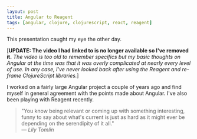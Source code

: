```yaml
---
layout: post
title: Angular to Reagent
tags: [angular, clojure, clojurescript, react, reagent]
---
```


This presentation caught my eye the other day.

<!---
<iframe src="http://livestream.com/accounts/14330061/events/4832631/videos/112572782/player?autoPlay=false&height=360&mute=false&width=640" width="640" height="360" frameborder="0" scrolling="no"></iframe>
-->

[__UPDATE: The video I had linked to is no longer available so I've removed it.__ 
_The video is too old to remember specifics but my basic thoughts on Angular at the
time was that it was overly complicated at nearly every level of use.
In any case, I've never looked back after using the Reagent and
re-frame ClojureScript libraries._]

I worked on a fairly large Angular project a couple of years ago and find myself in general
agreement with the points made about Angular. I've also been playing with Reagent recently.

> "You know being relevant or coming up with something interesting,
funny to say about what's current is just as hard as it might ever be
depending on the serendipity of it all." <br>
  ― _Lily Tomlin_
